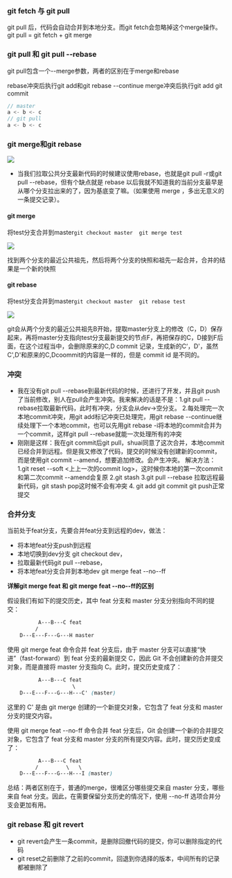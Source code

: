 ### git fetch 与 git pull
git pull 后，代码会自动合并到本地分支。而git fetch会忽略掉这个merge操作。
git pull = git fetch + git merge
### git pull 和 git pull --rebase
git pull包含一个--merge参数，两者的区别在于merge和rebase

rebase冲突后执行git add和git rebase --continue
merge冲突后执行git add git commit
~~~js
// master
a <- b <- c
// git pull 
a <- b <- c

~~~

### git merge和git rebase
<img src="https://p3-juejin.byteimg.com/tos-cn-i-k3u1fbpfcp/acd2a6eba9f04b1aa1f823765241f8f1~tplv-k3u1fbpfcp-zoom-in-crop-mark:4536:0:0:0.awebp" style="zoom: 100%;">

+ 当我们拉取公共分支最新代码的时候建议使用rebase，也就是git pull -r或git pull --rebase，但有个缺点就是 rebase 以后我就不知道我的当前分支最早是从哪个分支拉出来的了，因为基底变了嘛。（如果使用 merge ，多出无意义的一条提交记录）。

#### git merge
将test分支合并到master`git checkout master  git merge test`

<img src="https://p3-juejin.byteimg.com/tos-cn-i-k3u1fbpfcp/03a1dcb7d79d4bc5b4e2d472526bc06e~tplv-k3u1fbpfcp-zoom-in-crop-mark:4536:0:0:0.awebp">

找到两个分支的最近公共祖先，然后将两个分支的快照和祖先一起合并，合并的结果是一个新的快照

#### git rebase
将test分支合并到master`git checkout master  git rebase test`

<img src="https://p3-juejin.byteimg.com/tos-cn-i-k3u1fbpfcp/1552dbc2a3434303af00151992ece1b0~tplv-k3u1fbpfcp-zoom-in-crop-mark:4536:0:0:0.awebp">

git会从两个分支的最近公共祖先B开始，提取master分支上的修改（C，D）保存起来，再将master分支指向test分支最新提交的节点F，再把保存的C，D接到F后面，在这个过程当中，会删除原来的C,D commit 记录，生成新的C‘，D'，虽然C',D'和原来的C,Dcoommit的内容是一样的，但是 commit id 是不同的。

### 冲突
+ 我在没有git pull --rebase到最新代码的时候，还进行了开发，并且git push了当前修改，别人在pull会产生冲突。我来解决的话是不是：1.git pull --rebase拉取最新代码，此时有冲突，分支会从dev->空分支。 2.每处理完一次本地commit冲突，用git add标记冲突已处理完，用git rebase --continue继续处理下一个本地commit，也可以先用git rebase -i将本地的commit合并为一个commit，这样git pull --rebase就能一次处理所有的冲突
+ 刚刚是这样：我在git commit后git pull，shuai同意了这次合并，本地commit已经合并到远程。但是我又修改了代码，提交的时候没有创建新的commit，而是使用git commit --amend，想要追加修改。会产生冲突。              解决方法：1.git reset --soft <上上一次的commit log>，这时候你本地的第一次commit和第二次commit --amend会复原 2.git stash 3.git pull --rebase 拉取远程最新代码，git stash pop这时候不会有冲突 4. git add git commit git push正常提交

### 合并分支
当前处于feat分支，先要合并feat分支到远程的dev，做法：
+ 将本地feat分支push到远程
+ 本地切换到dev分支 git checkout dev，
+ 拉取最新代码git pull --rebase，
+ 将本地feat分支合并到本地dev git merge feat --no--ff 
  
  
**详解git merge feat 和 git merge feat --no--ff的区别**

假设我们有如下的提交历史，其中 feat 分支和 master 分支分别指向不同的提交：
~~~css
          A---B---C feat
         /         
    D---E---F---G---H master

~~~
使用 git merge feat 命令合并 feat 分支后，由于 master 分支可以直接“快进”（fast-forward）到 feat 分支的最新提交 C，因此 Git 不会创建新的合并提交对象，而是直接将 master 分支指向 C。此时，提交历史变成了：
~~~css
          A---B---C feat
                     \
    D---E---F---G---H---C' (master)

~~~
这里的 C' 是由 git merge 创建的一个新提交对象，它包含了 feat 分支和 master 分支的提交内容。

使用 git merge feat --no-ff 命令合并 feat 分支后，Git 会创建一个新的合并提交对象，它包含了 feat 分支和 master 分支的所有提交内容。此时，提交历史变成了：
~~~css
          A---B---C feat
         /         \   \
    D---E---F---G---H---I (master)

~~~

总结：两者区别在于，普通的merge，很难区分哪些提交来自 master 分支，哪些来自 feat 分支。因此，在需要保留分支历史的情况下，使用 --no-ff 选项合并分支会更加有用。

### git rebase 和 git revert

+ git revert会产生一条commit，是删除回撤代码的提交，你可以删除指定的代码
+ git reset之前删除了之前的commit，回退到你选择的版本，中间所有的记录都被删除了